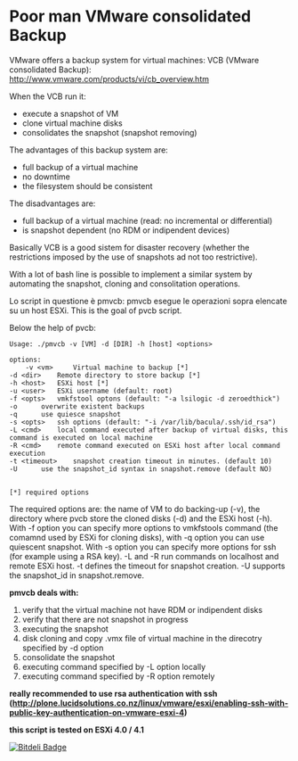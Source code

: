 Poor man VMware consolidated Backup
===================================

VMware offers a backup system for virtual machines: VCB (VMware consolidated Backup): http://www.vmware.com/products/vi/cb_overview.htm

When the VCB run it:

* execute a snapshot of VM
* clone virtual machine disks
* consolidates the snapshot (snapshot removing)

The advantages of this backup system are:

* full backup of a virtual machine
* no downtime
* the filesystem should be consistent

The disadvantages are:

* full backup of a virtual machine (read: no incremental or differential)
* is snapshot dependent (no RDM or indipendent devices)

Basically VCB is a good sistem for disaster recovery (whether the restrictions imposed by the use of snapshots ad not too restrictive).

With a lot of bash line is possible to implement a similar system by automating the snapshot, cloning and consolitation operations.

Lo script in questione è pmvcb: pmvcb esegue le operazioni sopra elencate su un host ESXi.
This is the goal of pvcb script.

Below the help of pvcb:

    Usage: ./pmvcb -v [VM] -d [DIR] -h [host] <options>
    
    options:
    	-v <vm>		Virtual machine to backup [*]
	-d <dir>	Remote directory to store backup [*]
	-h <host>	ESXi host [*]
	-u <user>	ESXi username (default: root)
	-f <opts>	vmkfstool optons (default: "-a lsilogic -d zeroedthick")
	-o		overwrite existent backups
	-q		use quiesce snapshot
	-s <opts>	ssh options (default: "-i /var/lib/bacula/.ssh/id_rsa")
	-L <cmd>	local command executed after backup of virtual disks, this command is executed on local machine
	-R <cmd>	remote command executed on ESXi host after local command execution
	-t <timeout>	snapshot creation timeout in minutes. (default 10)
	-U		use the snapshot_id syntax in snapshot.remove (default NO)
	

    [*] required options

The required options are: the name of VM to do backing-up (-v), the directory where pvcb store the cloned disks (-d) and the ESXi host (-h).
With -f option you can specify more options to vmkfstools command (the comamnd used by ESXi for cloning disks), with -q option you can use quiescent snapshot.
With -s option you can specify more options for ssh (for example using a RSA key).
-L and -R run commands on localhost and remote ESXi host. -t defines the timeout for snapshot creation. -U supports the snapshot_id in snapshot.remove.

**pmvcb deals with:**

1. verify that the virtual machine not have RDM or indipendent disks
2. verify that there are not snapshot in progress
3. executing the snapshot
4. disk cloning and copy .vmx file of virtual machine in the direcotry specified by -d option
5. consolidate the snapshot
6. executing command specified by -L option locally
7. executing command specified by -R option remotely

**really recommended to use rsa authentication with ssh (http://plone.lucidsolutions.co.nz/linux/vmware/esxi/enabling-ssh-with-public-key-authentication-on-vmware-esxi-4)**

**this script is tested on ESXi 4.0 / 4.1**


[![Bitdeli Badge](https://d2weczhvl823v0.cloudfront.net/pbertera/pmvcb/trend.png)](https://bitdeli.com/free "Bitdeli Badge")


